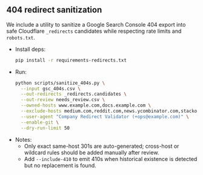## 404 redirect sanitization

We include a utility to sanitize a Google Search Console 404 export into safe Cloudflare `_redirects` candidates while respecting rate limits and `robots.txt`.

- Install deps:
  ```bash
  pip install -r requirements-redirects.txt
  ```
- Run:
  ```bash
  python scripts/sanitize_404s.py \
    --input gsc_404s.csv \
    --out-redirects _redirects.candidates \
    --out-review needs_review.csv \
    --owned-hosts www.example.com,docs.example.com \
    --exclude-hosts medium.com,reddit.com,news.ycombinator.com,stackoverflow.com \
    --user-agent "Company Redirect Validator (+ops@example.com)" \
    --enable-git \
    --dry-run-limit 50
  ```
- Notes:
  - Only exact same-host 301s are auto-generated; cross-host or wildcard rules should be added manually after review.
  - Add `--include-410` to emit 410s when historical existence is detected but no replacement is found.